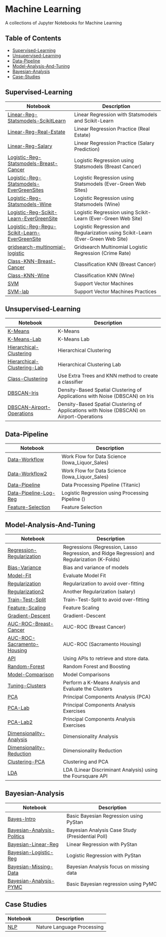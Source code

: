 # Machine Learning
A collections of Jupyter Notebooks for Machine Learning

## Table of Contents

* [Supervised-Learning](#supervised-learning)
* [Unsupervised-Learning](#unsupervised-learning)
* [Data-Pipeline](#data-pipeline)
* [Model-Analysis-And-Tuning](#model-analysis-and-tuning)
* [Bayesian-Analysis](#bayesian-analysis)
* [Case-Studies](#case-studies)

## Supervised-Learning
|Notebook|Description|
|--------------|-----------------------------------|
|[Linear-Reg-Statsmodels-ScikitLearn](./Linear-Reg-Statsmodels-ScikitLearn.ipynb) | Linear Regression with Statsmodels and Scikit-Learn |
|[Linear-Reg-Real-Estate](./Linear-Reg-Real-Estate.ipynb) | Linear Regression Practice (Real Estate) |
|[Linear-Reg-Salary](./Linear-Reg-Salary.ipynb) | Linear Regression Practice (Salary Prediction) |
|[Logistic-Reg-Statsmodels-Breast-Cancer](./Logistic-Reg-Statsmodels-Breast-Cancer.ipynb)|Logistic Regression using Statsmodels (Breast Cancer)|
|[Logistic-Reg-Statsmodels-EverGreenSites](./Logistic-Reg-Statsmodels-EverGreenSites.ipynb)|Logistic Regression using Statsmodels (Ever-Green Web Sites)|
|[Logistic-Reg-Statsmodels-Wine](./Logistic-Reg-Statsmodels-Wine.ipynb)|Logistic Regression using Statsmodels (Wine)|
|[Logistic-Reg-Scikit-Learn-EverGreenSite](./Logistic-Reg-Scikit-Learn-EverGreenSite.ipynb)|Logistic Regression using Scikit-Learn (Ever-Green Web Site)|
|[Logistic-Reg-Regu-Scikit-Learn-EverGreenSite](./Logistic-Reg-Regu-Scikit-Learn-EverGreenSite.ipynb)|Logistic Regression and Regularization using Scikit-Learn (Ever-Green Web Site)|
|[gridsearch-multinomial-logistic](./gridsearch-multinomial-logistic.ipynb)|Gridsearch Multinomial Logistic Regression (Crime Rate)|
|[Class-KNN-Breast-Cancer](./Class-KNN-Breast-Cancer.ipynb) | Classification KNN (Breast Cancer) |
|[Class-KNN-Wine](./Class-KNN-Wine.ipynb) | Classification KNN (Wine) 
|[SVM](./SVM.ipynb)|Support Vector Machines|
|[SVM-lab](./SVM-lab.ipynb)|Support Vector Machines Practices|

## Unsupervised-Learning
|Notebook|Description|
|--------------|-----------------------------------|
|[K-Means](./K-Means.ipynb)|K-Means|
|[K-Means-Lab](./K-Means-Lab.ipynb)|K-Means Lab|
|[Hierarchical-Clustering](./Hierarchical-Clustering.ipynb)|Hierarchical Clustering|
|[Hierarchical-Clustering-Lab](./Hierarchical-Clustering-Lab.ipynb)|Hierarchical Clustering Lab|
|[Class-Clustering](./Class-Clustering.ipynb) | Use Extra Trees and KNN method to create a classifier |
|[DBSCAN-Iris](./DBSCAN-Iris.ipynb)|Density-Based Spatial Clustering of Applications with Noise (DBSCAN) on Iris|
|[DBSCAN-Airport-Operations](./DBSCAN-Airport-Operations.ipynb)|Density-Based Spatial Clustering of Applications with Noise (DBSCAN) on Airport-Operations|

## Data-Pipeline
|Notebook|Description|
|--------------|-----------------------------------|
|[Data-Workflow](./Data-Workflow.ipynb)| Work Flow for Data Science (Iowa_Liquor_Sales) |
|[Data-Workflow2](./Data-Workflow2.ipynb)| Work Flow for Data Science (Iowa_Liquor_Sales) |
|[Data-Pipeline](./Data-Pipeline.ipynb)|Data Processing Pipeline (Titanic)|
|[Data-Pipeline-Log-Reg](./Data-Pipeline-Log-Reg.ipynb)|Logistic Regression using Processing Pipeline ()|
|[Feature-Selection](./Feature-Selection.ipynb)|Feature Selection|

## Model-Analysis-And-Tuning
|Notebook|Description|
|--------------|-----------------------------------|
|[Regression-Regularization](./Regression-Regularization.ipynb)| Regressions (Regression, Lasso Regression, and Ridge Regression) and Regularization (K-Folds)|
|[Bias-Variance](./Bias-Variance.ipynb) | Bias and variance of models |
|[Model-Fit](./Model-Fit.ipynb) | Evaluate Model Fit |
|[Regularization](./Regularization.ipynb) | Regularization to avoid over-fitting |
|[Regularization2](./Regularization2.ipynb) | Another Regularization (salary) |
|[Train-Test-Split](./Train-Test-Split.ipynb)| Train-Test-Split to avoid over-fitting |
|[Feature-Scaling](./Feature-Scaling.ipynb)| Feature Scaling |
|[Gradient-Descent](./Gradient-Descent.ipynb)|Gradient-Descent|
|[AUC-ROC-Breast-Cancer](./AUC-ROC-Breast-Cancer.ipynb)|AUC-ROC (Breast Cancer)|
|[AUC-ROC-Sacramento-Housing](./AUC-ROC-Sacramento-Housing.ipynb)|AUC-ROC (Sacramento Housing)|
|[API](./API.ipynb)|Using APIs to retrieve and store data.|
|[Random-Forest](./Random-Forest.ipynb)|Random Forest and Boosting|
|[Model-Comparison](./Model-Comparison.ipynb)| Model Comparisons|
|[Tuning-Clusters](./Tuning-Clusters.ipynb)|Perform a K-Means Analysis and Evaluate the Clusters|
|[PCA](./PCA.ipynb)|Principal Components Analysis (PCA)|
|[PCA-Lab](./PCA-Lab.ipynb)|Principal Components Analysis Exercises|
|[PCA-Lab2](./PCA-Lab2.ipynb)|Principal Components Analysis Exercises|
|[Dimensionality-Analysis](./Dimensionality-Analysis.ipynb)|Dimensionality Analysis|
|[Dimensionality-Reduction](./Dimensionality-Reduction.ipynb)|Dimensionality Reduction|
|[Clustering-PCA](./Clustering-PCA.ipynb)|Clustering and PCA|
|[LDA](./LDA.ipyn)|LDA (Linear Discriminant Analysis) using the Foursquare API|

## Bayesian-Analysis
|Notebook|Description|
|--------------|-----------------------------------|
|[Bayes-Intro](./Bayes-Intro.ipynb)|Basic Bayesian Regression using PyStan|
|[Bayesian-Analysis-Politics](./Bayesian-Analysis-Politics.ipynb)|Bayesian Analysis Case Study (Presidential Poll)|
|[Bayesian-Linear-Reg](./Bayesian-Linear-Reg.ipynb)|Linear Regression with PyStan|
|[Bayesian-Logistic-Reg](./Bayesian-Logistic-Reg.ipynb)|Logistic Regression with PyStan|
|[Bayesian-Missing-Data](./Bayesian-Missing-Data.ipynb)|Bayesian Analysis focus on missing data|
|[Bayesian-Analysis-PYMC](./Bayesian-Analysis-PYMC.ipynb)|Basic Bayesian regression using PyMC|

## Case Studies
|Notebook|Description|
|--------------|-----------------------------------|
|[NLP](./nlp.ipynb)|Nature Language Processing|
